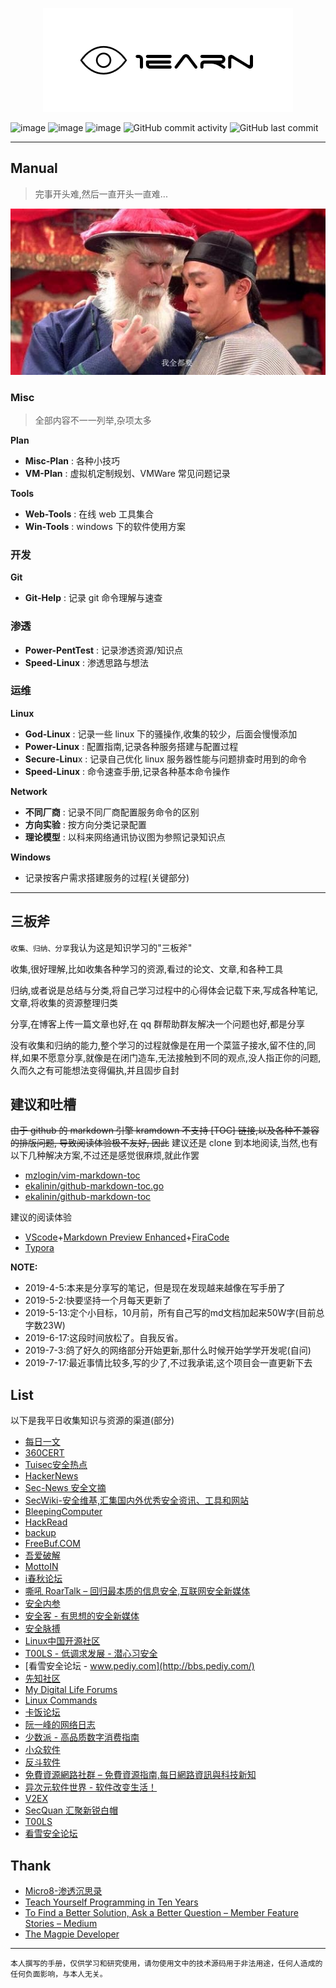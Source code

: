 <p align="center">
    <img src=".//img/logo.png">
</p>

![image](https://img.shields.io/badge/Branch-master-green.svg?longCache=true) ![image](https://img.shields.io/github/stars/No-Github/1earn.svg?label=Stars&style=popout) ![image](https://img.shields.io/github/forks/No-Github/1earn.svg?label=Forks&style=popout) ![GitHub commit activity](https://img.shields.io/github/commit-activity/w/No-Github/1earn.svg?style=popout) ![GitHub last commit](https://img.shields.io/github/last-commit/No-Github/1earn.svg?style=popout)

---

## Manual

> 完事开头难,然后一直开头一直难...

<p align="center">
    <img src=".//img/readme.jpg">
</p>

### Misc

> 全部内容不一一列举,杂项太多

**Plan**
- **Misc-Plan** : 各种小技巧
- **VM-Plan** : 虚拟机定制规划、VMWare 常见问题记录

**Tools**
- **Web-Tools** : 在线 web 工具集合
- **Win-Tools** : windows 下的软件使用方案

### 开发

**Git**
- **Git-Help** : 记录 git 命令理解与速查

### 渗透

- **Power-PentTest** : 记录渗透资源/知识点
- **Speed-Linux** : 渗透思路与想法

### 运维

**Linux**
- **God-Linux** : 记录一些 linux 下的骚操作,收集的较少，后面会慢慢添加
- **Power-Linux** : 配置指南,记录各种服务搭建与配置过程
- **Secure-Linu**x : 记录自己优化 linux 服务器性能与问题排查时用到的命令
- **Speed-Linux** : 命令速查手册,记录各种基本命令操作

**Network**
- **不同厂商** : 记录不同厂商配置服务命令的区别
- **方向实验** : 按方向分类记录配置
- **理论模型** : 以科来网络通讯协议图为参照记录知识点

**Windows**
- 记录按客户需求搭建服务的过程(关键部分)

---

## 三板斧

`收集、归纳、分享`我认为这是知识学习的"三板斧"

收集,很好理解,比如收集各种学习的资源,看过的论文、文章,和各种工具

归纳,或者说是总结与分类,将自己学习过程中的心得体会记载下来,写成各种笔记,文章,将收集的资源整理归类

分享,在博客上传一篇文章也好,在 qq 群帮助群友解决一个问题也好,都是分享

没有收集和归纳的能力,整个学习的过程就像是在用一个菜篮子接水,留不住的,同样,如果不愿意分享,就像是在闭门造车,无法接触到不同的观点,没人指正你的问题,久而久之有可能想法变得偏执,并且固步自封

## 建议和吐槽

~~由于 github 的 markdown 引擎 kramdown 不支持 [TOC] 链接,以及各种不兼容的排版问题, 导致阅读体验极不友好, 因此~~ 建议还是 clone 到本地阅读,当然,也有以下几种解决方案,不过还是感觉很麻烦,就此作罢
- [mzlogin/vim-markdown-toc](https://github.com/mzlogin/vim-markdown-toc)
- [ekalinin/github-markdown-toc.go](https://github.com/ekalinin/github-markdown-toc.go)
- [ekalinin/github-markdown-toc](https://github.com/ekalinin/github-markdown-toc)

建议的阅读体验
- [VScode](https://code.visualstudio.com/)+[Markdown Preview Enhanced](https://marketplace.visualstudio.com/items?itemName=shd101wyy.markdown-preview-enhanced)+[FiraCode](https://github.com/tonsky/FiraCode)
- [Typora](https://www.typora.io/)

**NOTE:**
- 2019-4-5:本来是分享写的笔记，但是现在发现越来越像在写手册了
- 2019-5-2:快要坚持一个月每天更新了
- 2019-5-13:定个小目标，10月前，所有自己写的md文档加起来50W字(目前总字数23W)
- 2019-6-17:这段时间放松了。自我反省。
- 2019-7-3:鸽了好久的网络部分开始更新,那什么时候开始学学开发呢(自问)
- 2019-7-17:最近事情比较多,写的少了,不过我承诺,这个项目会一直更新下去

## List

以下是我平日收集知识与资源的渠道(部分)
- [每日一文](https://meiriyiwen.com/)
- [360CERT](https://cert.360.cn/daily)
- [Tuisec安全热点](https://paper.tuisec.win/)
- [HackerNews](http://hackernews.cc/)
- [Sec-News 安全文摘](http://wiki.ioin.in/)
- [SecWiki-安全维基,汇集国内外优秀安全资讯、工具和网站](https://www.sec-wiki.com/)
- [BleepingComputer](https://www.bleepingcomputer.com/)
- [HackRead](https://www.hackread.com/)
- [backup](https://4hou.win/wordpress/)
- [FreeBuf.COM](https://www.freebuf.com/)
- [吾爱破解](https://www.52pojie.cn/)
- [MottoIN](http://www.mottoin.com/)
- [i春秋论坛](https://bbs.ichunqiu.com/portal.php)
- [嘶吼 RoarTalk – 回归最本质的信息安全,互联网安全新媒体](http://www.4hou.com/)
- [安全内参](https://www.secrss.com/)
- [安全客 - 有思想的安全新媒体](http://bobao.360.cn/)
- [安全脉搏](https://www.secpulse.com/)
- [Linux中国开源社区](https://linux.cn/)
- [T00LS - 低调求发展 - 潜心习安全](https://www.t00ls.net/)
- [看雪安全论坛 - www.pediy.com](http://bbs.pediy.com/)
- [先知社区](https://xz.aliyun.com/)
- [My Digital Life Forums](https://forums.mydigitallife.net/)
- [Linux Commands](https://www.tecmint.com/category/linux-commands/)
- [卡饭论坛](https://bbs.kafan.cn/index.php)
- [阮一峰的网络日志](http://www.ruanyifeng.com/blog/)
- [少数派 - 高品质数字消费指南](https://sspai.com/)
- [小众软件](http://www.appinn.com/)
- [反斗软件](http://www.apprcn.com/)
- [免費資源網路社群 – 免費資源指南,每日網路資訊與科技新知](https://free.com.tw/)
- [异次元软件世界 - 软件改变生活！](http://www.iplaysoft.com/)
- [V2EX](https://www.v2ex.com/)
- [SecQuan 汇聚新锐白帽](https://www.secquan.org/)
- [T00LS](https://www.t00ls.net/)
- [看雪安全论坛](http://bbs.pediy.com/)

## Thank

- [Micro8-渗透沉思录](https://www.secpulse.com/archives/98814.html)
- [Teach Yourself Programming in Ten Years](http://norvig.com/21-days.html)
- [To Find a Better Solution, Ask a Better Question – Member Feature Stories – Medium](https://medium.com/s/story/to-find-a-better-solution-ask-a-better-question-3be7fee5af65)
- [The Magpie Developer](https://blog.codinghorror.com/the-magpie-developer/)

---

`本人撰写的手册，仅供学习和研究使用，请勿使用文中的技术源码用于非法用途，任何人造成的任何负面影响，与本人无关。`
